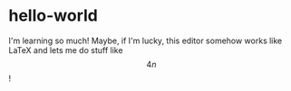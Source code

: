 hello-world
===========

I'm learning so much! Maybe, if I'm lucky, this editor somehow works like LaTeX and lets me do stuff like $$4n$$!
